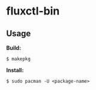 # fluxctl-bin

## Usage

**Build:**

```console
$ makepkg
```

**Install:**

```console
$ sudo pacman -U <package-name>
```
